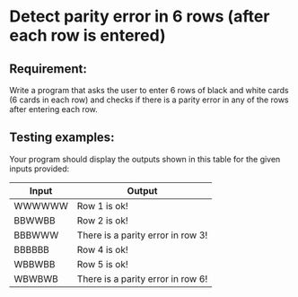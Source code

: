 # Detect parity error in 6 rows (after each row is entered)

## Requirement:

Write a program that asks the user to enter 6 rows of black and white cards (6 cards in each row) and checks if there is a parity error in any of the rows after entering each row.

## Testing examples:

Your program should display the outputs shown in this table for the given
inputs provided:

| Input  | Output                            |
| ------ | --------------------------------- |
| WWWWWW | Row 1 is ok!                      |
| BBWWBB | Row 2 is ok!                      |
| BBBWWW | There is a parity error in row 3! |
| BBBBBB | Row 4 is ok!                      |
| WBBWBB | Row 5 is ok!                      |
| WBWBWB | There is a parity error in row 6! |
